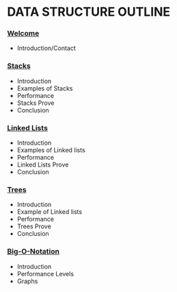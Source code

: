 # DATA STRUCTURE OUTLINE 

### [Welcome](Intro.md)
* Introduction/Contact

### [Stacks](Stacks.md)
* Introduction
* Examples of Stacks
* Performance
* Stacks Prove
* Conclusion


### [Linked Lists](Linkedlists.md)
* Introduction
* Examples of Linked lists
* Performance
* Linked Lists Prove
* Conclusion

### [Trees](Trees.md)
* Introduction
* Example of Linked lists
* Performance
* Trees Prove
* Conclusion

### [Big-O-Notation](Big_o_notation.md)
* Introduction
* Performance Levels
* Graphs
